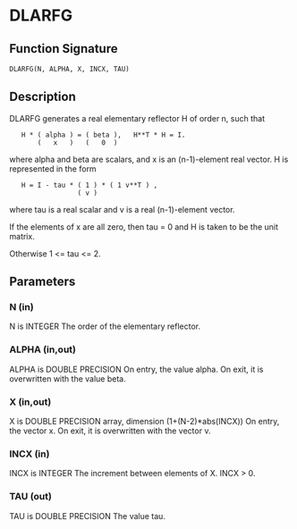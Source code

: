 # DLARFG

## Function Signature

```fortran
DLARFG(N, ALPHA, X, INCX, TAU)
```

## Description


 DLARFG generates a real elementary reflector H of order n, such
 that

       H * ( alpha ) = ( beta ),   H**T * H = I.
           (   x   )   (   0  )

 where alpha and beta are scalars, and x is an (n-1)-element real
 vector. H is represented in the form

       H = I - tau * ( 1 ) * ( 1 v**T ) ,
                     ( v )

 where tau is a real scalar and v is a real (n-1)-element
 vector.

 If the elements of x are all zero, then tau = 0 and H is taken to be
 the unit matrix.

 Otherwise  1 <= tau <= 2.

## Parameters

### N (in)

N is INTEGER The order of the elementary reflector.

### ALPHA (in,out)

ALPHA is DOUBLE PRECISION On entry, the value alpha. On exit, it is overwritten with the value beta.

### X (in,out)

X is DOUBLE PRECISION array, dimension (1+(N-2)*abs(INCX)) On entry, the vector x. On exit, it is overwritten with the vector v.

### INCX (in)

INCX is INTEGER The increment between elements of X. INCX > 0.

### TAU (out)

TAU is DOUBLE PRECISION The value tau.

